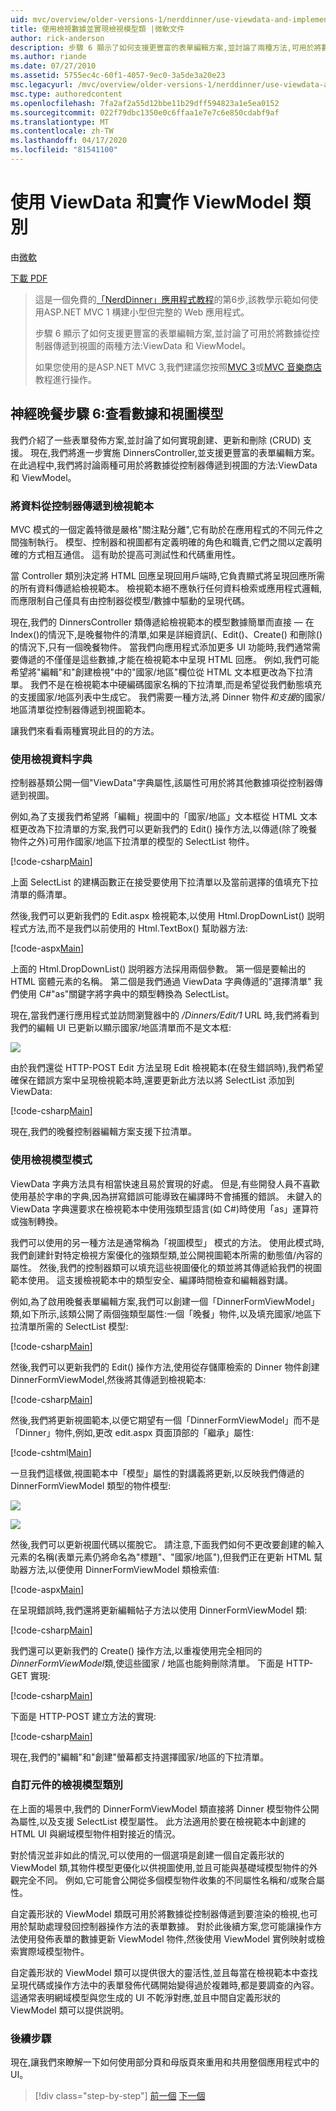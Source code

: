 ```yaml
---
uid: mvc/overview/older-versions-1/nerddinner/use-viewdata-and-implement-viewmodel-classes
title: 使用檢視數據並實現檢視模型類 |微軟文件
author: rick-anderson
description: 步驟 6 顯示了如何支援更豐富的表單編輯方案,並討論了兩種方法,可用於將數據從控制器傳遞到視圖:...
ms.author: riande
ms.date: 07/27/2010
ms.assetid: 5755ec4c-60f1-4057-9ec0-3a5de3a20e23
msc.legacyurl: /mvc/overview/older-versions-1/nerddinner/use-viewdata-and-implement-viewmodel-classes
msc.type: authoredcontent
ms.openlocfilehash: 7fa2af2a55d12bbe11b29dff594823a1e5ea0152
ms.sourcegitcommit: 022f79dbc1350e0c6ffaa1e7e7c6e850cdabf9af
ms.translationtype: MT
ms.contentlocale: zh-TW
ms.lasthandoff: 04/17/2020
ms.locfileid: "81541100"
---
```

# <a name="use-viewdata-and-implement-viewmodel-classes"></a>使用 ViewData 和實作 ViewModel 類別

由[微軟](https://github.com/microsoft)

[下載 PDF](http://aspnetmvcbook.s3.amazonaws.com/aspnetmvc-nerdinner_v1.pdf)

> 這是一個免費的[「NerdDinner」應用程式教程](introducing-the-nerddinner-tutorial.md)的第6步,該教學示範如何使用ASP.NET MVC 1 構建小型但完整的 Web 應用程式。
> 
> 步驟 6 顯示了如何支援更豐富的表單編輯方案,並討論了可用於將數據從控制器傳遞到視圖的兩種方法:ViewData 和 ViewModel。
> 
> 如果您使用的是ASP.NET MVC 3,我們建議您按照[MVC 3](../../older-versions/getting-started-with-aspnet-mvc3/cs/intro-to-aspnet-mvc-3.md)或[MVC 音樂商店](../../older-versions/mvc-music-store/mvc-music-store-part-1.md)教程進行操作。

## <a name="nerddinner-step-6-viewdata-and-viewmodel"></a>神經晚餐步驟 6:查看數據和視圖模型

我們介紹了一些表單發佈方案,並討論了如何實現創建、更新和刪除 (CRUD) 支援。 現在,我們將進一步實施 DinnersController,並支援更豐富的表單編輯方案。 在此過程中,我們將討論兩種可用於將數據從控制器傳遞到視圖的方法:ViewData 和 ViewModel。

### <a name="passing-data-from-controllers-to-view-templates"></a>將資料從控制器傳遞到檢視範本

MVC 模式的一個定義特徵是嚴格"關注點分離",它有助於在應用程式的不同元件之間強制執行。 模型、控制器和視圖都有定義明確的角色和職責,它們之間以定義明確的方式相互通信。 這有助於提高可測試性和代碼重用性。

當 Controller 類別決定將 HTML 回應呈現回用戶端時,它負責顯式將呈現回應所需的所有資料傳遞給檢視範本。 檢視範本絕不應執行任何資料檢索或應用程式邏輯,而應限制自己僅具有由控制器從模型/數據中驅動的呈現代碼。

現在,我們的 DinnersController 類傳遞給檢視範本的模型數據簡單而直接 — 在 Index()的情況下,是晚餐物件的清單,如果是詳細資訊(、Edit()、Create() 和刪除()的情況下,只有一個晚餐物件。 當我們向應用程式添加更多 UI 功能時,我們通常需要傳遞的不僅僅是這些數據,才能在檢視範本中呈現 HTML 回應。 例如,我們可能希望將"編輯"和"創建檢視"中的"國家/地區"欄位從 HTML 文本框更改為下拉清單。 我們不是在檢視範本中硬編碼國家名稱的下拉清單,而是希望從我們動態填充的支援國家/地區列表中生成它。 我們需要一種方法,將 Dinner 物件*和支援*的國家/ 地區清單從控制器傳遞到視圖範本。

讓我們來看看兩種實現此目的的方法。

### <a name="using-the-viewdata-dictionary"></a>使用檢視資料字典

控制器基類公開一個"ViewData"字典屬性,該屬性可用於將其他數據項從控制器傳遞到視圖。

例如,為了支援我們希望將「編輯」視圖中的「國家/地區」文本框從 HTML 文本框更改為下拉清單的方案,我們可以更新我們的 Edit() 操作方法,以傳遞(除了晚餐物件之外)可用作國家/地區下拉清單的模型的 SelectList 物件。

[!code-csharp[Main](use-viewdata-and-implement-viewmodel-classes/samples/sample1.cs)]

上面 SelectList 的建構函數正在接受要使用下拉清單以及當前選擇的值填充下拉清單的縣清單。

然後,我們可以更新我們的 Edit.aspx 檢視範本,以使用 Html.DropDownList() 説明程式方法,而不是我們以前使用的 Html.TextBox() 幫助器方法:

[!code-aspx[Main](use-viewdata-and-implement-viewmodel-classes/samples/sample2.aspx)]

上面的 Html.DropDownList() 説明器方法採用兩個參數。 第一個是要輸出的 HTML 窗體元素的名稱。 第二個是我們通過 ViewData 字典傳遞的"選擇清單" 我們使用 C#"as"關鍵字將字典中的類型轉換為 SelectList。

現在,當我們運行應用程式並訪問瀏覽器中的 */Dinners/Edit/1* URL 時,我們將看到我們的編輯 UI 已更新以顯示國家/地區清單而不是文本框:

![](use-viewdata-and-implement-viewmodel-classes/_static/image1.png)

由於我們還從 HTTP-POST Edit 方法呈現 Edit 檢視範本(在發生錯誤時),我們希望確保在錯誤方案中呈現檢視範本時,還要更新此方法以將 SelectList 添加到 ViewData:

[!code-csharp[Main](use-viewdata-and-implement-viewmodel-classes/samples/sample3.cs)]

現在,我們的晚餐控制器編輯方案支援下拉清單。

### <a name="using-a-viewmodel-pattern"></a>使用檢視模型模式

ViewData 字典方法具有相當快速且易於實現的好處。 但是,有些開發人員不喜歡使用基於字串的字典,因為拼寫錯誤可能導致在編譯時不會捕獲的錯誤。 未鍵入的 ViewData 字典還要求在檢視範本中使用強類型語言(如 C#)時使用「as」運算符或強制轉換。

我們可以使用的另一種方法是通常稱為「視圖模型」 模式的方法。 使用此模式時,我們創建針對特定檢視方案優化的強類型類,並公開視圖範本所需的動態值/內容的屬性。 然後,我們的控制器類可以填充這些視圖優化的類並將其傳遞給我們的視圖範本使用。 這支援檢視範本中的類型安全、編譯時間檢查和編輯器對講。

例如,為了啟用晚餐表單編輯方案,我們可以創建一個「DinnerFormViewModel」類,如下所示,該類公開了兩個強類型屬性:一個「晚餐」物件,以及填充國家/地區下拉清單所需的 SelectList 模型:

[!code-csharp[Main](use-viewdata-and-implement-viewmodel-classes/samples/sample4.cs)]

然後,我們可以更新我們的 Edit() 操作方法,使用從存儲庫檢索的 Dinner 物件創建 DinnerFormViewModel,然後將其傳遞到檢視範本:

[!code-csharp[Main](use-viewdata-and-implement-viewmodel-classes/samples/sample5.cs)]

然後,我們將更新視圖範本,以便它期望有一個「DinnerFormViewModel」而不是「Dinner」物件,例如,更改 edit.aspx 頁面頂部的「繼承」屬性:

[!code-cshtml[Main](use-viewdata-and-implement-viewmodel-classes/samples/sample6.cshtml)]

一旦我們這樣做,視圖範本中「模型」屬性的對講義將更新,以反映我們傳遞的 DinnerFormViewModel 類型的物件模型:

![](use-viewdata-and-implement-viewmodel-classes/_static/image2.png)

![](use-viewdata-and-implement-viewmodel-classes/_static/image3.png)

然後,我們可以更新視圖代碼以擺脫它。 請注意,下面我們如何不更改要創建的輸入元素的名稱(表單元素仍將命名為"標題"、"國家/地區"),但我們正在更新 HTML 幫助器方法,以便使用 DinnerFormViewModel 類檢索值:

[!code-aspx[Main](use-viewdata-and-implement-viewmodel-classes/samples/sample7.aspx)]

在呈現錯誤時,我們還將更新編輯帖子方法以使用 DinnerFormViewModel 類:

[!code-csharp[Main](use-viewdata-and-implement-viewmodel-classes/samples/sample8.cs)]

我們還可以更新我們的 Create() 操作方法,以重複使用完全相同的*DinnerFormViewModel*類,使這些國家 / 地區也能夠刪除清單。 下面是 HTTP-GET 實現:

[!code-csharp[Main](use-viewdata-and-implement-viewmodel-classes/samples/sample9.cs)]

下面是 HTTP-POST 建立方法的實現:

[!code-csharp[Main](use-viewdata-and-implement-viewmodel-classes/samples/sample10.cs)]

現在,我們的"編輯"和"創建"螢幕都支持選擇國家/地區的下拉清單。

### <a name="custom-shaped-viewmodel-classes"></a>自訂元件的檢視模型類別

在上面的場景中,我們的 DinnerFormViewModel 類直接將 Dinner 模型物件公開為屬性,以及支援 SelectList 模型屬性。 此方法適用於要在檢視範本中創建的 HTML UI 與網域模型物件相對接近的情況。

對於情況並非如此的情況,可以使用的一個選項是創建一個自定義形狀的 ViewModel 類,其物件模型更優化以供視圖使用,並且可能與基礎域模型物件的外觀完全不同。 例如,它可能會公開從多個模型物件收集的不同屬性名稱和/或聚合屬性。

自定義形狀的 ViewModel 類既可用於將數據從控制器傳遞到要渲染的檢視,也可用於幫助處理發回控制器操作方法的表單數據。 對於此後續方案,您可能讓操作方法使用發佈表單的數據更新 ViewModel 物件,然後使用 ViewModel 實例映射或檢索實際域模型物件。

自定義形狀的 ViewModel 類可以提供很大的靈活性,並且每當在檢視範本中查找呈現代碼或操作方法中的表單發佈代碼開始變得過於複雜時,都是要調查的內容。 這通常表明網域模型與您生成的 UI 不乾淨對應,並且中間自定義形狀的 ViewModel 類可以提供説明。

### <a name="next-step"></a>後續步驟

現在,讓我們來瞭解一下如何使用部分頁和母版頁來重用和共用整個應用程式中的 UI。

> [!div class="step-by-step"]
> [前一個](provide-crud-create-read-update-delete-data-form-entry-support.md)
> [下一個](re-use-ui-using-master-pages-and-partials.md)
